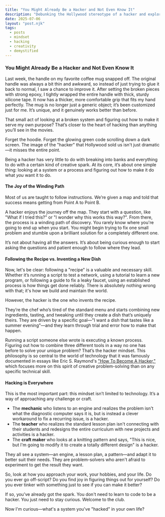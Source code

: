 ```yaml
---
title: "You Might Already Be a Hacker and Not Even Know It"
description: "Debunking the Hollywood stereotype of a hacker and exploring how the true hacker mindset of curiosity and creative problem-solving can be found in everyday life."
date: 2025-07-06
layout: "post.njk"
tags:
  - posts
  - mindset
  - hacking
  - creativity
  - demystified
---
```


### You Might Already Be a Hacker and Not Even Know It

Last week, the handle on my favorite coffee mug snapped off. The original handle was always a bit thin and awkward, so instead of just trying to glue it back to normal, I saw a chance to improve it. After setting the broken pieces with strong epoxy, I tightly wrapped the entire handle with thick, sturdy silicone tape. It now has a thicker, more comfortable grip that fits my hand perfectly. The mug is no longer just a generic object; it’s been customized just for me. It’s unique, and it genuinely works better than before.

That small act of looking at a broken system and figuring out how to make it serve my own purpose? That’s closer to the heart of hacking than anything you’ll see in the movies.

Forget the hoodie. Forget the glowing green code scrolling down a dark screen. The image of the "hacker" that Hollywood sold us isn't just dramatic—it misses the entire point.

Being a hacker has very little to do with breaking into banks and everything to do with a certain kind of creative spark. At its core, it’s about one simple thing: looking at a system or a process and figuring out how to make it do what *you* want it to do.

#### The Joy of the Winding Path

Most of us are taught to follow instructions. We’re given a map and told that success means getting from Point A to Point B.

A hacker enjoys the journey off the map. They start with a question, like "What if I tried this?" or "I wonder why this works this way?". From there, the process is a winding path of discovery. You rarely know where you're going to end up when you start. You might begin trying to fix one small problem and stumble upon a brilliant solution for a completely different one.

It’s not about having all the answers. It’s about being curious enough to start asking the questions and patient enough to follow where they lead.

#### Following the Recipe vs. Inventing a New Dish

Now, let's be clear: following a "recipe" is a valuable and necessary skill. Whether it’s running a script to test a network, using a tutorial to learn a new program, or following a guide to fix a leaky faucet, using an established process is how things get done reliably. There is absolutely nothing wrong with that; it's how we build and maintain the world.

However, the hacker is the one who invents the recipe.

They’re the chef who’s tired of the standard menu and starts combining new ingredients, tasting, and tweaking until they create a dish that’s uniquely theirs. They are driven by a specific goal—"I want a dish that tastes like a summer evening"—and they learn through trial and error how to make that happen.

Running a script someone else wrote is executing a known process. Figuring out how to combine three different tools in a way no one has before to solve your unique problem? That’s the hacker mindset. This philosophy is so central to the world of technology that it was famously documented in essays like Eric S. Raymond's ["How To Become A Hacker,"](http://www.catb.org/~esr/faqs/hacker-howto.html) which focuses more on this spirit of creative problem-solving than on any specific technical skill.

#### Hacking is Everywhere

This is the most important part: this mindset isn’t limited to technology. It’s a way of approaching any challenge or craft.

* The **mechanic** who listens to an engine and realizes the problem isn't what the diagnostic computer says it is, but is instead a clever workaround to fix a recurring issue, is a hacker.
* The **teacher** who realizes the standard lesson plan isn't connecting with their students and redesigns the entire curriculum with new projects and activities is a hacker.
* The **craft maker** who looks at a knitting pattern and says, "This is nice, but I'm going to modify it to create a totally different design" is a hacker.

They all see a system—an engine, a lesson plan, a pattern—and adapt it to better suit their needs. They are problem-solvers who aren't afraid to experiment to get the result they want.

So, look at how you approach your work, your hobbies, and your life. Do you ever go off-script? Do you find joy in figuring things out for yourself? Do you ever tinker with something just to see if you can make it better?

If so, you’ve already got the spark. You don't need to learn to code to be a hacker. You just need to stay curious. Welcome to the club.

Now I'm curious—what's a system you've "hacked" in your own life?